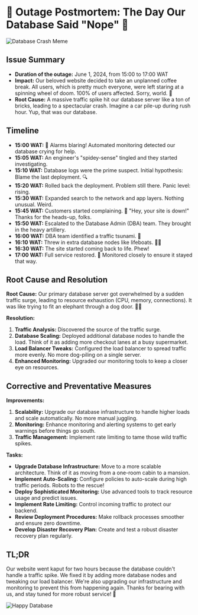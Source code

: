 # 🚨 Outage Postmortem: The Day Our Database Said "Nope" 🚨

![Database Crash Meme](https://www.google.com/url?sa=i&url=https%3A%2F%2Fwww.reddit.com%2Fr%2FProgrammerHumor%2Fcomments%2Fdi2shq%2Fwell_thats_interesting_lets_take_rest_of_the_day%2F&psig=AOvVaw3tIWBDzOlsjCwcxf-X2Osz&ust=1717998840699000&source=images&cd=vfe&opi=89978449&ved=0CBIQjRxqFwoTCIjS4MvqzYYDFQAAAAAdAAAAABAE)

## Issue Summary

- **Duration of the outage:** June 1, 2024, from 15:00 to 17:00 WAT
- **Impact:** Our beloved website decided to take an unplanned coffee break. All users, which is pretty much everyone, were left staring at a spinning wheel of doom. 100% of users affected. Sorry, world. 🙈
- **Root Cause:** A massive traffic spike hit our database server like a ton of bricks, leading to a spectacular crash. Imagine a car pile-up during rush hour. Yup, that was our database.

## Timeline

- **15:00 WAT:** 🚨 Alarms blaring! Automated monitoring detected our database crying for help.
- **15:05 WAT:** An engineer's "spidey-sense" tingled and they started investigating.
- **15:10 WAT:** Database logs were the prime suspect. Initial hypothesis: Blame the last deployment. 🔍
- **15:20 WAT:** Rolled back the deployment. Problem still there. Panic level: rising.
- **15:30 WAT:** Expanded search to the network and app layers. Nothing unusual. Weird.
- **15:45 WAT:** Customers started complaining. 💬 "Hey, your site is down!" Thanks for the heads-up, folks.
- **15:50 WAT:** Escalated to the Database Admin (DBA) team. They brought in the heavy artillery.
- **16:00 WAT:** DBA team identified a traffic tsunami. 🌊
- **16:10 WAT:** Threw in extra database nodes like lifeboats. 🚣‍♀️
- **16:30 WAT:** The site started coming back to life. Phew!
- **17:00 WAT:** Full service restored. 🎉 Monitored closely to ensure it stayed that way.

## Root Cause and Resolution

**Root Cause:**
Our primary database server got overwhelmed by a sudden traffic surge, leading to resource exhaustion (CPU, memory, connections). It was like trying to fit an elephant through a dog door. 🐘🚪

**Resolution:**
1. **Traffic Analysis:** Discovered the source of the traffic surge.
2. **Database Scaling:** Deployed additional database nodes to handle the load. Think of it as adding more checkout lanes at a busy supermarket.
3. **Load Balancer Tweaks:** Configured the load balancer to spread traffic more evenly. No more dog-piling on a single server.
4. **Enhanced Monitoring:** Upgraded our monitoring tools to keep a closer eye on resources.

## Corrective and Preventative Measures

**Improvements:**
1. **Scalability:** Upgrade our database infrastructure to handle higher loads and scale automatically. No more manual juggling.
2. **Monitoring:** Enhance monitoring and alerting systems to get early warnings before things go south.
3. **Traffic Management:** Implement rate limiting to tame those wild traffic spikes.

**Tasks:**
- **Upgrade Database Infrastructure:** Move to a more scalable architecture. Think of it as moving from a one-room cabin to a mansion.
- **Implement Auto-Scaling:** Configure policies to auto-scale during high traffic periods. Robots to the rescue!
- **Deploy Sophisticated Monitoring:** Use advanced tools to track resource usage and predict issues.
- **Implement Rate Limiting:** Control incoming traffic to protect our backend.
- **Review Deployment Procedures:** Make rollback processes smoother and ensure zero downtime.
- **Develop Disaster Recovery Plan:** Create and test a robust disaster recovery plan regularly.

## TL;DR

Our website went kaput for two hours because the database couldn't handle a traffic spike. We fixed it by adding more database nodes and tweaking our load balancer. We're also upgrading our infrastructure and monitoring to prevent this from happening again. Thanks for bearing with us, and stay tuned for more robust service! 💪

![Happy Database](https://www.google.com/url?sa=i&url=https%3A%2F%2Fmakeameme.org%2Fmeme%2Fthis-database-makes&psig=AOvVaw07w8vSt6oWuNo9PGWEB42u&ust=1717998739506000&source=images&cd=vfe&opi=89978449&ved=0CBIQjRxqFwoTCPCClprqzYYDFQAAAAAdAAAAABAE)
